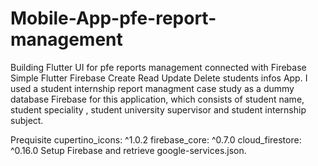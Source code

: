 # Mobile-App-pfe-report-management
Building Flutter UI for pfe reports management connected with Firebase
Simple Flutter Firebase Create Read Update Delete students infos App.
I used a student internship report managment case study as a dummy database Firebase for this application, which consists of student name, student speciality , student university supervisor and student internship subject.

Prequisite
cupertino_icons: ^1.0.2
firebase_core: ^0.7.0
cloud_firestore: ^0.16.0
Setup Firebase and retrieve google-services.json.
